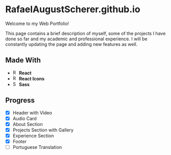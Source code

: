 # RafaelAugustScherer.github.io
Welcome to my Web Portfolio!

This page contains a brief description of myself, some of the projects I have done so far and my academic and professional experience. I will be constantly updating the page and adding new features as well.

## Made With
- <img src="https://bognarjunior.files.wordpress.com/2018/03/if_react-js_logo_1174949.png" alt="React Logo" width="15"/> **React**
- <img src="https://camo.githubusercontent.com/48d099290b4cb2d7937bcd96e8497cf1845b54a810a6432c70cf944b60b40c77/68747470733a2f2f7261776769742e636f6d2f676f72616e67616a69632f72656163742d69636f6e732f6d61737465722f72656163742d69636f6e732e737667" alt="React Icons Logo" width="15"/> **React Icons**
- <img src="https://cdn.iconscout.com/icon/free/png-256/sass-226054.png" alt="Sass Logo" width="15"/> **Sass**

## Progress
- [X] Header with Video
- [X] Audio Card
- [X] About Section
- [X] Projects Section with Gallery
- [X] Experience Section
- [X] Footer
- [ ] Portuguese Translation
